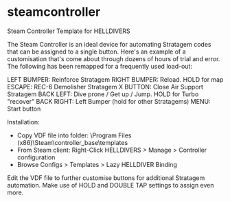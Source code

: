 # steamcontroller
Steam Controller Template for HELLDIVERS

The Steam Controller is an ideal device for automating Stratagem codes that can be assigned to a single button. Here's an example of a customisation that's come about through dozens of hours of trial and error. The following has been remapped for a frequently used load-out:

   LEFT BUMPER: Reinforce Stratagem
  RIGHT BUMPER: Reload. HOLD for map
        ESCAPE: REC-6 Demolisher Stratagem
      X BUTTON: Close Air Support Stratagem
     BACK LEFT: Dive prone / Get up / Jump. HOLD for Turbo "recover"
    BACK RIGHT: Left Bumper (hold for other Stratagems)
          MENU: Start button
  
Installation: 
 - Copy VDF file into folder: \Program Files (x86)\Steam\controller_base\templates
 - From Steam client: Right-Click HELLDIVERS > Manage > Controller configuration
 - Browse Configs > Templates > Lazy HELLDIVER Binding

Edit the VDF file to further customise buttons for additional Stratagem automation. Make use of HOLD and DOUBLE TAP settings to assign even more.

